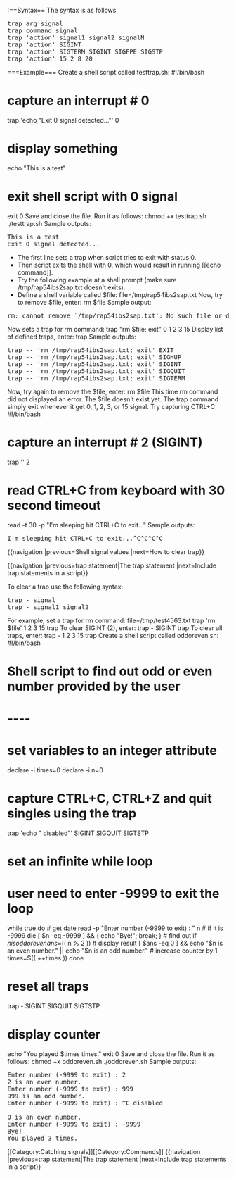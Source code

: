 
:==Syntax==
The syntax is as follows
<pre>trap arg signal
trap command signal
trap 'action' signal1 signal2 signalN
trap 'action' SIGINT 
trap 'action' SIGTERM SIGINT SIGFPE SIGSTP
trap 'action' 15 2 8 20</pre>
===Example===
Create a shell script called testtrap.sh:
<syntaxhighlight lang="bash" >#!/bin/bash
# capture an interrupt # 0
trap 'echo "Exit 0 signal detected..."' 0

# display something
echo "This is a test"

# exit shell script with 0 signal
exit 0</syntaxhighlight>
Save and close the file. Run it as follows:
<syntaxhighlight lang="bash" >chmod +x testtrap.sh
./testtrap.sh</syntaxhighlight>
Sample outputs:
<pre>This is a test
Exit 0 signal detected...
</pre>
* The first line sets a trap when script tries to exit with status 0. 
* Then script exits the shell with 0, which would result in running [[echo command]].
* Try the following example at a shell prompt (make sure /tmp/rap54ibs2sap.txt doesn't exits).
* Define a shell variable called $file:
<syntaxhighlight lang="bash" >file=/tmp/rap54ibs2sap.txt</syntaxhighlight>
Now, try to remove $file, enter:
<syntaxhighlight lang="bash" >rm $file</syntaxhighlight>
Sample output:
<pre>rm: cannot remove `/tmp/rap54ibs2sap.txt': No such file or directory</pre>
Now sets a trap for rm command:
<syntaxhighlight lang="bash" >trap "rm $file; exit" 0 1 2 3 15</syntaxhighlight>
Display list of defined traps, enter:
<syntaxhighlight lang="bash" >trap</syntaxhighlight>
Sample outputs:
<pre>trap -- 'rm /tmp/rap54ibs2sap.txt; exit' EXIT
trap -- 'rm /tmp/rap54ibs2sap.txt; exit' SIGHUP
trap -- 'rm /tmp/rap54ibs2sap.txt; exit' SIGINT
trap -- 'rm /tmp/rap54ibs2sap.txt; exit' SIGQUIT
trap -- 'rm /tmp/rap54ibs2sap.txt; exit' SIGTERM</pre>
Now, try again to remove the $file, enter:
<syntaxhighlight lang="bash" >rm $file</syntaxhighlight>
This time rm command did not displayed an error. The $file doesn't exist yet. The trap command simply exit whenever it get 0, 1, 2, 3, or 15 signal. Try capturing CTRL+C:
<syntaxhighlight lang="bash" >#!/bin/bash
# capture an interrupt # 2 (SIGINT)
trap '' 2
# read CTRL+C from keyboard with 30 second timeout
read -t 30 -p  "I'm sleeping hit CTRL+C to exit..."</syntaxhighlight>
Sample outputs:
<pre>I'm sleeping hit CTRL+C to exit...^C^C^C^C</pre>
{{navigation
|previous=Shell signal values
|next=How to clear trap}}

{{navigation
|previous=trap statement|The trap statement
|next=Include trap statements in a script}}

To clear a trap use the following syntax:
<pre>trap - signal
trap - signal1 signal2</pre>
For example, set a trap for rm command:
<syntaxhighlight lang="bash" >file=/tmp/test4563.txt
trap 'rm $file' 1 2 3 15
trap</syntaxhighlight>
To clear SIGINT (2), enter:
<syntaxhighlight lang="bash" >trap - SIGINT
trap</syntaxhighlight>
To clear all traps, enter:
<syntaxhighlight lang="bash" >trap - 1 2 3 15
trap</syntaxhighlight>
Create a shell script called oddoreven.sh:
<syntaxhighlight lang="bash" >#!/bin/bash
# Shell script to find out odd or even number provided by the user
# ----
# set variables to an integer attribute
declare -i times=0
declare -i n=0

# capture CTRL+C, CTRL+Z and quit singles using the trap
trap 'echo " disabled"' SIGINT SIGQUIT SIGTSTP

# set an infinite while loop
# user need to enter -9999 to exit the loop
while true
do
        # get date
	read -p "Enter number (-9999 to exit) : " n
        # if it is -9999 die 
	[ $n -eq -9999 ] && { echo "Bye!"; break; }
        # find out if $n is odd or even
	ans=$(( n % 2 ))
        # display result 
	[ $ans -eq 0 ] && echo "$n is an even number." || echo "$n is an odd number."
        # increase counter by 1
	times=$(( ++times ))
done


# reset all traps 
trap - SIGINT SIGQUIT SIGTSTP

# display counter
echo "You played $times times."
exit 0</syntaxhighlight>
Save and close the file. Run it as follows:
<syntaxhighlight lang="bash" >chmod +x oddoreven.sh
./oddoreven.sh
</syntaxhighlight>
Sample outputs:
<pre>Enter number (-9999 to exit) : 2
2 is an even number.
Enter number (-9999 to exit) : 999
999 is an odd number.
Enter number (-9999 to exit) : ^C disabled

0 is an even number.
Enter number (-9999 to exit) : -9999
Bye!
You played 3 times.</pre>

[[Category:Catching signals]][[Category:Commands]]
{{navigation
|previous=trap statement|The trap statement
|next=Include trap statements in a script}}

